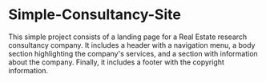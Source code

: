 # Simple-Consultancy-Site
This simple project consists of a landing page for a Real Estate research consultancy company. It includes a header with a navigation menu, a body section highlighting the company's services, and a section with information about the company. Finally, it includes a footer with the copyright information.
